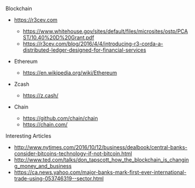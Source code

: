 
Blockchain


* https://r3cev.com
  * https://www.whitehouse.gov/sites/default/files/microsites/ostp/PCAST/10.40%20D%20Grant.pdf
  * https://r3cev.com/blog/2016/4/4/introducing-r3-corda-a-distributed-ledger-designed-for-financial-services



* Ethereum
  * https://en.wikipedia.org/wiki/Ethereum


* Zcash
  * https://z.cash/


* Chain
  * https://github.com/chain/chain
  * https://chain.com/


Interesting Articles
* http://www.nytimes.com/2016/10/12/business/dealbook/central-banks-consider-bitcoins-technology-if-not-bitcoin.html
* http://www.ted.com/talks/don_tapscott_how_the_blockchain_is_changing_money_and_business
* https://ca.news.yahoo.com/major-banks-mark-first-ever-international-trade-using-053746319--sector.html

